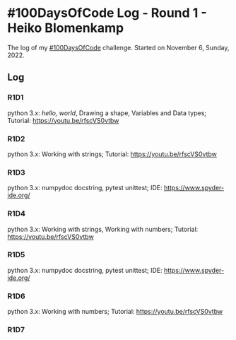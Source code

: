 # #100DaysOfCode Log - Round 1 - Heiko Blomenkamp

The log of my [#100DaysOfCode](https://twitter.com/hashtag/100daysofcode) challenge. Started on November 6, Sunday, 2022.

## Log

### R1D1
python 3.x: *hello, world*, Drawing a shape, Variables and Data types; Tutorial: https://youtu.be/rfscVS0vtbw

### R1D2
python 3.x: Working with strings; Tutorial: https://youtu.be/rfscVS0vtbw

### R1D3
python 3.x: numpydoc docstring, pytest unittest; IDE: https://www.spyder-ide.org/

### R1D4
python 3.x: Working with strings, Working with numbers; Tutorial: https://youtu.be/rfscVS0vtbw

### R1D5
python 3.x: numpydoc docstring, pytest unittest; IDE: https://www.spyder-ide.org/

### R1D6
python 3.x: Working with numbers; Tutorial: https://youtu.be/rfscVS0vtbw

### R1D7

